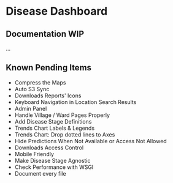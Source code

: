 # Disease Dashboard

## Documentation WIP

...

## Known Pending Items

- Compress the Maps
- Auto S3 Sync
- Downloads Reports' Icons
- Keyboard Navigation in Location Search Results
- Admin Panel
- Handle Village / Ward Pages Properly
- Add Disease Stage Definitions
- Trends Chart Labels & Legends
- Trends Chart: Drop dotted lines to Axes
- Hide Predictions When Not Available or Access Not Allowed
- Downloads Access Control
- Mobile Friendly
- Make Disease Stage Agnostic
- Check Performance with WSGI
- Document every file
